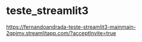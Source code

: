 # teste_streamlit3
 
https://fernandoandrada-teste-streamlit3-mainmain-2qpjmv.streamlitapp.com/?acceptInvite=true
